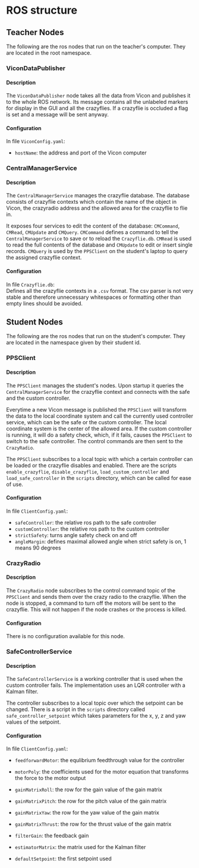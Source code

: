# ROS structure

## Teacher Nodes
The following are the ros nodes that run on the teacher's computer. They are located in the root namespace.

### ViconDataPublisher

#### Description
The ``ViconDataPublisher`` node takes all the data from Vicon and publishes it to the whole ROS network. Its message contains all the unlabeled markers for display in the GUI and all the crazyflies. If a crazyflie is occluded a flag is set and a message will be sent anyway.

#### Configuration
In file ``ViconConfig.yaml``:
- ``hostName``: the address and port of the Vicon computer

### CentralManagerService

#### Description
The ``CentralManagerService`` manages the crazyflie database. The database consists of crazyflie contexts which contain the name of the object in Vicon, the crazyradio address and the allowed area for the crazyflie to flie in.

It exposes four services to edit the content of the database: ``CMCommand``, ``CMRead``, ``CMUpdate`` and ``CMQuery``. ``CMCommand`` defines a command to tell the ``CentralManagerService`` to save or to reload the ``Crazyflie.db``. ``CMRead`` is used to read the full contents of the database and ``CMUpdate`` to edit or insert single records. ``CMQuery`` is used by the ``PPSClient`` on the student's laptop to query the assigned crazyflie context.

#### Configuration
In file ``Crazyflie.db``: <br />
Defines all the crazyflie contexts in a ``.csv`` format. The csv parser is not very stable and therefore unnecessary whitespaces or formatting other than empty lines should be avoided.

## Student Nodes
The following are the ros nodes that run on the student's computer. They are located in the namespace given by their student id.

### PPSClient

#### Description
The ``PPSClient`` manages the student's nodes. Upon startup it queries the ``CentralManagerService`` for the crazyflie context and connects with the safe and the custom controller.

Everytime a new Vicon message is published the ``PPSClient`` will transform the data to the local coordinate system and call the currently used controller service, which can be the safe or the custom controller. The local coordinate system is the center of the allowed area. If the custom controller is running, it will do a safety check, which, if it fails, causes the ``PPSClient`` to switch to the safe controller. The control commands are then sent to the ``CrazyRadio``.

The ``PPSClient`` subscribes to a local topic with which a certain controller can be loaded or the crazyflie disables and enabled. There are the scripts ``enable_crazyflie``, ``disable_crazyflie``, ``load_custom_controller`` and ``load_safe_controller`` in the ``scripts`` directory, which can be called for ease of use.

#### Configuration
In file ``ClientConfig.yaml``:
- ``safeController``: the relative ros path to the safe controller
- ``customController``: the relative ros path to the custom controller
- ``strictSafety``: turns angle safety check on and off
- ``angleMargin``: defines maximal allowed angle when strict safety is on, 1 means 90 degrees

### CrazyRadio

#### Description
The ``CrazyRadio`` node subscribes to the control command topic of the ``PPSClient`` and sends them over the crazy radio to the crazyflie. When the node is stopped, a command to turn off the motors will be sent to the crazyflie. This will not happen if the node crashes or the process is killed.

#### Configuration
There is no configuration available for this node.

### SafeControllerService

#### Description
The ``SafeControllerService`` is a working controller that is used when the custom controller fails. The implementation uses an LQR controller with a Kalman filter.

The controller subscribes to a local topic over which the setpoint can be changed. There is a script in the ``scripts`` directory called ``safe_controller_setpoint`` which takes parameters for the x, y, z and yaw values of the setpoint.

#### Configuration
In file ``ClientConfig.yaml``:
- ``feedforwardMotor``: the equlibrium feedthrough value for the controller
- ``motorPoly``: the coefficients used for the motor equation that transforms the force to the motor output

- ``gainMatrixRoll``: the row for the gain value of the gain matrix
- ``gainMatrixPitch``: the row for the pitch value of the gain matrix
- ``gainMatrixYaw``: the row for the yaw value of the gain matrix
- ``gainMatrixThrust``: the row for the thrust value of the gain matrix

- ``filterGain``: the feedback gain
- ``estimatorMatrix``: the matrix used for the Kalman filter

- ``defaultSetpoint``: the first setpoint used
